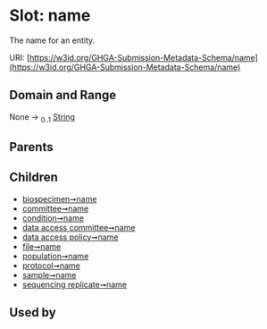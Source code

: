 
# Slot: name


The name for an entity.

URI: [https://w3id.org/GHGA-Submission-Metadata-Schema/name](https://w3id.org/GHGA-Submission-Metadata-Schema/name)


## Domain and Range

None &#8594;  <sub>0..1</sub> [String](types/String.md)

## Parents


## Children

 *  [biospecimen➞name](biospecimen_name.md)
 *  [committee➞name](committee_name.md)
 *  [condition➞name](condition_name.md)
 *  [data access committee➞name](data_access_committee_name.md)
 *  [data access policy➞name](data_access_policy_name.md)
 *  [file➞name](file_name.md)
 *  [population➞name](population_name.md)
 *  [protocol➞name](protocol_name.md)
 *  [sample➞name](sample_name.md)
 *  [sequencing replicate➞name](sequencing_replicate_name.md)

## Used by

